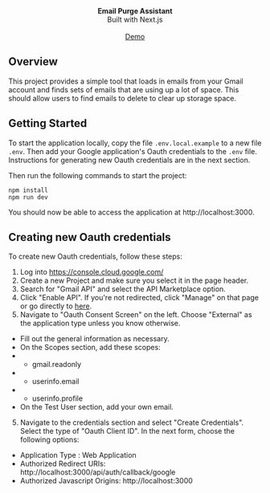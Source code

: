 <div align="center"><strong>Email Purge Assistant</strong></div>
<div align="center">Built with Next.js</div>
<br />
<div align="center">
<a href="https://gmail-purge-assistant.robertclaus.com/">Demo</a>
</div>


## Overview

This project provides a simple tool that loads in emails from your Gmail account and finds sets of emails that are using up a lot of space. This should allow users to find emails to delete to clear up storage space.


## Getting Started

To start the application locally, copy the file `.env.local.example` to a new file `.env`. Then add your Google application's Oauth credentials to the `.env` file. Instructions for generating new Oauth credentials are in the next section.

Then run the following commands to start the project:

```
npm install
npm run dev
```

You should now be able to access the application at http://localhost:3000.


## Creating new Oauth credentials

To create new Oauth credentials, follow these steps:
1. Log into https://console.cloud.google.com/
2. Create a new Project and make sure you select it in the page header.
3. Search for "Gmail API" and select the API Marketplace option.
4. Click "Enable API". If you're not redirected, click "Manage" on that page or go directly to [here](https://console.cloud.google.com/apis/api/gmail.googleapis.com/metrics).
5. Navigate to "Oauth Consent Screen" on the left. Choose "External" as the application type unless you know otherwise.
- Fill out the general information as necessary.
- On the Scopes section, add these scopes:
- - gmail.readonly
- - userinfo.email
- - userinfo.profile
- On the Test User section, add your own email.
5. Navigate to the credentials section and select "Create Credentials". Select the type of "Oauth Client ID".
In the next form, choose the following options:
- Application Type : Web Application
- Authorized Redirect URIs: http://localhost:3000/api/auth/callback/google
- Authorized Javascript Origins: http://localhost:3000
